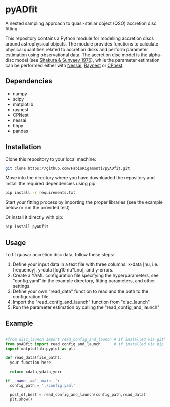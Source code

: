 # pyADfit
A nested sampling approach to quasi-stellar object (QSO) accretion disc fitting.

This repository contains a Python module for modelling accretion discs around astrophysical objects. The module provides functions to calculate physical quantities related to accretion disks and perform parameter estimation using observational data.
The accretion disc model is the alpha-disc model (see [Shakura & Sunyaev 1976](https://ui.adsabs.harvard.edu/abs/1976MNRAS.175..613S/abstract)), while the parameter estimation can be performed either with [Nessai](https://nessai.readthedocs.io/en/latest/), [Raynest](https://pypi.org/project/raynest/) or [CPnest](https://pypi.org/project/cpnest/). 

## Dependencies
- numpy
- scipy
- matplotlib
- raynest
- CPNest
- nessai
- h5py
- pandas

## Installation
Clone this repository to your local machine:

```bash
git clone https://github.com/FabioRigamonti/pyADfit.git
```

Move into the directory where you have downloaded the repository and install the required dependencies using pip:

```bash
pip install -r requirements.txt
```
Start your fitting process by importing the proper libraries (see the example below or run the provided test)

Or install it directly with pip:

```bash
pip install pyADfit
```

## Usage

To fit quasar accretion disc data, follow these steps:

1. Define your input data in a text file with three columns: x-data [nu, i.e. frequency], y-data [log10 nu*Lnu], and y-errors.
2. Create a YAML configuration file specifying the hyperparameters, see "config.yaml" in the example directory, fitting parameters, and other settings.
3. Define your own "read_data" function to read and the path to the configuration file
4. Import the "read_config_and_launch" function from "disc_launch"
5. Run the parameter estimation by calling the "read_config_and_launch"

## Example

```python

#from disc_launch import read_config_and_launch # if installed via github
from pyADfit import read_config_and_launch      # if installed via pip
import matplotlib.pyplot as plt 

def read_data(file_path):
  your function here

  return xdata,ydata,yerr

if __name__=='__main__':
  config_path = './config.yaml'

  post_df,best = read_config_and_launch(config_path,read_data)
  plt.show()
```

  
